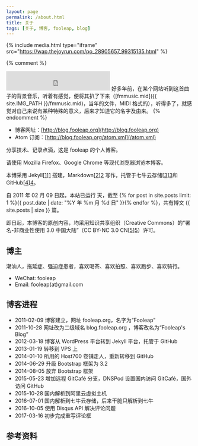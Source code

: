 ```yaml
---
layout: page
permalink: /about.html
title: 关于
tags: [关于, 博客, fooleap, blog]
---
```


{% include media.html type="iframe" src="https://wap.thejoyrun.com/po_28905657_99315135.html" %}

{% comment %}
<iframe frameborder="no" border="0" marginwidth="0" marginheight="0" height="52" style="width:280px;margin:0;" src="http://music.163.com/outchain/player?type=2&id=165614&auto=0&height=32"></iframe>
好多年前，在某个网站听到这首曲子的背景音乐，听着有感觉，便将其扒了下来（[fmmusic.mid]({{ site.IMG_PATH }}/fmmusic.mid)，当年的文件，MIDI 格式的），听得多了，就感觉对自己来说有某种特殊的意义，后来才知道它的名字及由来。
{% endcomment %}

* 博客网址：[http://blog.fooleap.org](http://blog.fooleap.org)
* Atom 订阅：[http://blog.fooleap.org/atom.xml](/atom.xml)

分享技术、记录点滴，这是 fooleap 的个人博客。

请使用 Mozilla Firefox、Google Chrome 等现代浏览器浏览本博客。

本博采用 Jekyll[[1]][1] 搭建，Markdown[[2]][2] 写作，托管于七牛云存储[[3]][3]和GitHub[[4]][4]。 

自 2011 年 02 月 09 日起，本站已运行 <script>document.write(Math.floor(((new Date()).getTime() / 1000 - {{ "2011-02-09" | date: "%s"}})/ (60 * 60 * 24)));</script> 天，截至 {% for post in site.posts limit: 1 %}{{ post.date |  date: "%Y 年 %m 月 %d 日" }}{% endfor %}，共有博文 {{ site.posts | size }} 篇。

即日起，本博客的原创内容，均采用知识共享组织（Creative Commons）的“署名-非商业性使用 3.0 中国大陆”（CC BY-NC 3.0 CN[[5]][5]）许可。

## 博主

潮汕人，拖延症、强迫症患者，喜欢喝茶、喜欢拍照、喜欢跑步、喜欢骑行。

* WeChat: fooleap
* Email: fooleap(at)gmail.com

## 博客进程

* 2011-02-09 博客建立，网址 fooleap.org，名字为“Fooleap”
* 2011-10-28 网址改为二级域名 blog.fooleap.org ，博客改名为“Fooleap&#039;s Blog”
* 2012-03-18 博客从 WordPress 平台转到 Jekyll 平台，托管于 GitHub
* 2013-01-19 转移到 VPS 上
* 2014-01-10 所用的 Host700 卷铺走人，重新转移到 GitHub
* 2014-06-29 升级 Bootstrap 框架为 3.2 
* 2014-08-05 放弃 Bootstrap 框架
* 2015-05-23 增加远程 GitCafé 分支，DNSPod 设置国内访问 GitCafé，国外访问 GitHub
* 2015-10-28 国内解析到阿里云虚拟主机
* 2016-07-01 国内解析到七牛云存储，后来干脆只解析到七牛
* 2016-10-05 使用 Disqus API 解决评论问题
* 2017-03-16 初步完成重写评论框 

## 参考资料

[1]: http://jekyllrb.com/ "Jekyll"
[2]: http://daringfireball.net/projects/markdown/ "Markdown"
[3]: http://www.qiniu.com "七牛云存储"
[4]: https://github.com/ "GitHub"
[5]: http://creativecommons.org/licenses/by-nc/3.0/cn/ "署名-非商业性使用 3.0 中国大陆"

